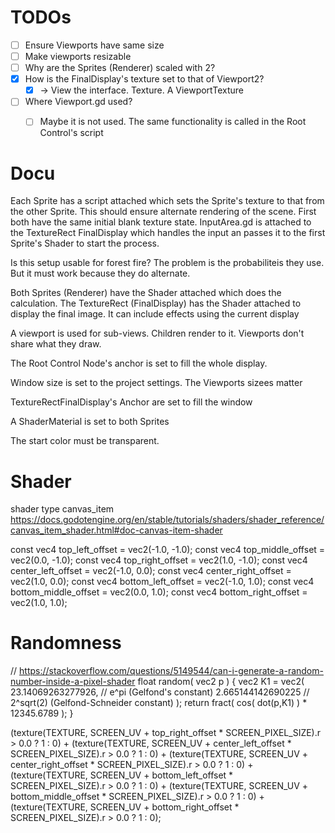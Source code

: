 # TODOs
- [ ] Ensure Viewports have same size
- [ ] Make viewports resizable
- [ ] Why are the Sprites (Renderer) scaled with 2?
- [x] How is the FinalDisplay's texture set to that of Viewport2?
  - [x] -> View the interface. Texture. A ViewportTexture
- [ ] Where Viewport.gd used?
  - [ ] Maybe it is not used. The same functionality is called in the Root Control's script


# Docu
Each Sprite has a script attached which sets the Sprite's texture to that from the other Sprite. This should ensure alternate rendering of the scene. First both have the same initial blank texture state.
InputArea.gd is attached to the TextureRect FinalDisplay which handles the input an passes it to the first Sprite's Shader to start the process. 

Is this setup usable for forest fire?
The problem is the probabiliteis they use.
But it must work because they do alternate.

Both Sprites (Renderer) have the Shader attached which does the calculation.
The TextureRect (FinalDisplay) has the Shader attached to display the final image. It can include effects using the current display

A viewport is used for sub-views. Children render to it. Viewports don't share what they draw.

The Root Control Node's anchor is set to fill the whole display.

Window size is set to the project settings. The Viewports sizees matter

TextureRectFinalDisplay's Anchor are set to fill the window

A ShaderMaterial is set to both Sprites

The start color must be transparent. 

# Shader
shader type canvas_item
https://docs.godotengine.org/en/stable/tutorials/shaders/shader_reference/canvas_item_shader.html#doc-canvas-item-shader


const vec4 top_left_offset = vec2(-1.0, -1.0);
const vec4 top_middle_offset = vec2(0.0, -1.0);
const vec4 top_right_offset = vec2(1.0, -1.0);
const vec4 center_left_offset = vec2(-1.0, 0.0);
const vec4 center_right_offset = vec2(1.0, 0.0);
const vec4 bottom_left_offset = vec2(-1.0, 1.0);
const vec4 bottom_middle_offset = vec2(0.0, 1.0);
const vec4 bottom_right_offset = vec2(1.0, 1.0);

# Randomness

// https://stackoverflow.com/questions/5149544/can-i-generate-a-random-number-inside-a-pixel-shader
float random( vec2 p )
{
    vec2 K1 = vec2(
        23.14069263277926, // e^pi (Gelfond's constant)
         2.665144142690225 // 2^sqrt(2) (Gelfond-Schneider constant)
    );
    return fract( cos( dot(p,K1) ) * 12345.6789 );
}

(texture(TEXTURE, SCREEN_UV + top_right_offset * SCREEN_PIXEL_SIZE).r > 0.0 ? 1 : 0) +
(texture(TEXTURE, SCREEN_UV + center_left_offset * SCREEN_PIXEL_SIZE).r > 0.0 ? 1 : 0) +
(texture(TEXTURE, SCREEN_UV + center_right_offset * SCREEN_PIXEL_SIZE).r > 0.0 ? 1 : 0) +
(texture(TEXTURE, SCREEN_UV + bottom_left_offset * SCREEN_PIXEL_SIZE).r > 0.0 ? 1 : 0) +
(texture(TEXTURE, SCREEN_UV + bottom_middle_offset * SCREEN_PIXEL_SIZE).r > 0.0 ? 1 : 0) +
(texture(TEXTURE, SCREEN_UV + bottom_right_offset * SCREEN_PIXEL_SIZE).r > 0.0 ? 1 : 0);